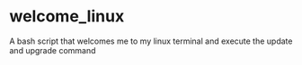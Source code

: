 # welcome_linux
A bash script that welcomes me to my linux terminal and execute the update and upgrade command
